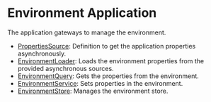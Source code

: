 # Environment Application

The application gateways to manage the environment.

- [PropertiesSource](./properties-source.gateway.md): Definition to get the application properties asynchronously.
- [EnvironmentLoader](./environment-loader.gateway.md): Loads the environment properties from the provided asynchronous sources.
- [EnvironmentQuery](./environment-query.gateway.md): Gets the properties from the environment.
- [EnvironmentService](./environment-service.gateway.md): Sets properties in the environment.
- [EnvironmentStore](./environment-store.gateway.md): Manages the environment store.
